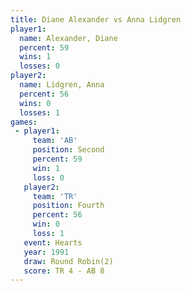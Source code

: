 ```yaml
---
title: Diane Alexander vs Anna Lidgren
player1:                
  name: Alexander, Diane
  percent: 59           
  wins: 1               
  losses: 0             
player2:                
  name: Lidgren, Anna   
  percent: 56           
  wins: 0               
  losses: 1             
games:
 - player1:          
     team: 'AB'      
     position: Second
     percent: 59     
     win: 1          
     loss: 0         
   player2:          
     team: 'TR'      
     position: Fourth
     percent: 56     
     win: 0          
     loss: 1         
   event: Hearts       
   year: 1991          
   draw: Round Robin(2)
   score: TR 4 - AB 8  
---
```

